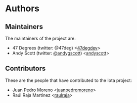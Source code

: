 # Authors

## Maintainers

The maintainers of the project are:

* 47 Degrees (twitter: @47deg) <[47degdev](https://github.com/47degdev)>
* Andy Scott (twitter: [@andygscott](https://twitter.com/andygscott)) <[andyscott](https://github.com/andyscott)>

## Contributors

These are the people that have contributed to the Iota project:

* Juan Pedro Moreno <[juanpedromoreno](https://github.com/juanpedromoreno)>
* Raúl Raja Martínez <[raulraja](https://github.com/raulraja)>